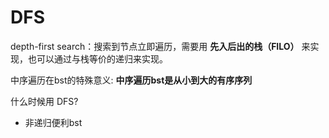 # DFS
depth-first search：搜索到节点立即遍历，需要用 **先入后出的栈（FILO）** 来实现，也可以通过与栈等价的递归来实现。

中序遍历在bst的特殊意义: **中序遍历bst是从小到大的有序序列**

什么时候用 DFS?
+ 非递归便利bst
